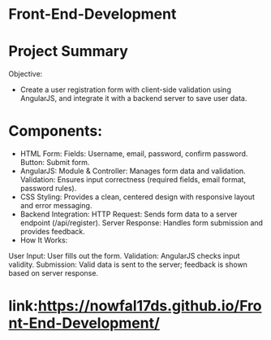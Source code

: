 # Front-End-Development
# Project Summary
Objective:
* Create a user registration form with client-side validation using AngularJS, and integrate it with a backend server to   save user data.

# Components:

* HTML Form:
        Fields: Username, email, password, confirm password.
        Button: Submit form.
* AngularJS:
        Module & Controller: Manages form data and validation.
        Validation: Ensures input correctness (required fields, email format, password rules).
* CSS Styling:
        Provides a clean, centered design with responsive layout and error messaging.
* Backend Integration:
HTTP Request: Sends form data to a server endpoint (/api/register).
Server Response: Handles form submission and provides feedback.
* How It Works:

User Input: User fills out the form.
Validation: AngularJS checks input validity.
Submission: Valid data is sent to the server; feedback is shown based on server response.

# link:https://nowfal17ds.github.io/Front-End-Development/
